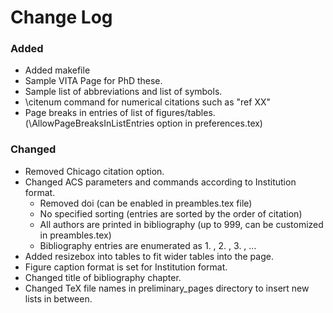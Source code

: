 # Change Log

### Added

- Added makefile
- Sample VITA Page for PhD these.
- Sample list of abbreviations and list of symbols.
- \citenum command for numerical citations such as "ref XX"
- Page breaks in entries of list of figures/tables. (\AllowPageBreaksInListEntries option in preferences.tex)

### Changed

- Removed Chicago citation option.
- Changed ACS parameters and commands according to Institution format.
  - Removed doi (can be enabled in preambles.tex file)
  - No specified sorting (entries are sorted by the order of citation)
  - All authors are printed in bibliography (up to 999, can be customized in preambles.tex)
  - Bibliography entries are enumerated as 1. , 2. , 3. , ...
- Added resizebox into tables to fit wider tables into the page.
- Figure caption format is set for Institution format.
- Changed title of bibliography chapter.
- Changed TeX file names in preliminary_pages directory to insert new lists in between.
